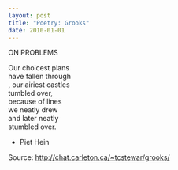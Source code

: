 ```yaml
---
layout: post
title: "Poetry: Grooks"
date: 2010-01-01
---
```

ON PROBLEMS 

Our choicest plans <br/>
have fallen through<br/>, 
our airiest castles<br/> 
tumbled over, <br/>
because of lines <br/>
we neatly drew <br/>
and later neatly <br/>
stumbled over. <br/>

- Piet Hein

Source: http://chat.carleton.ca/~tcstewar/grooks/ 
